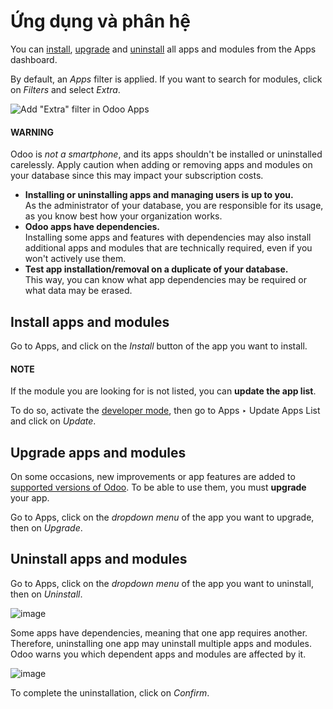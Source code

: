 # Ứng dụng và phân hệ

You can [install](#general-install), [upgrade](#general-upgrade) and [uninstall](#general-uninstall) all apps and modules from the Apps dashboard.

By default, an *Apps* filter is applied. If you want to search for modules, click on
*Filters* and select *Extra*.

![Add "Extra" filter in Odoo Apps](applications/general/apps_modules/apps-search-filter.png)

#### WARNING
Odoo is *not a smartphone*, and its apps shouldn't be installed or uninstalled carelessly. Apply
caution when adding or removing apps and modules on your database since this may impact your
subscription costs.

- **Installing or uninstalling apps and managing users is up to you.**
  <br/>
  As the administrator of your database, you are responsible for its usage, as you know best
  how your organization works.
  <br/>
- **Odoo apps have dependencies.**
  <br/>
  Installing some apps and features with dependencies may also install additional apps and
  modules that are technically required, even if you won't actively use them.
  <br/>
- **Test app installation/removal on a duplicate of your database.**
  <br/>
  This way, you can know what app dependencies may be required or what data may be erased.
  <br/>

<a id="general-install"></a>

## Install apps and modules

Go to Apps, and click on the *Install* button of the app you want to install.

#### NOTE
If the module you are looking for is not listed, you can **update the app list**.

To do so, activate the [developer mode](developer_mode.md#developer-mode), then go to Apps
‣ Update Apps List and click on *Update*.

<a id="general-upgrade"></a>

## Upgrade apps and modules

On some occasions, new improvements or app features are added to [supported versions of Odoo](../../administration/supported_versions.md). To be able to use them, you must **upgrade** your app.

Go to Apps, click on the *dropdown menu* of the app you want to upgrade, then on
*Upgrade*.

<a id="general-uninstall"></a>

## Uninstall apps and modules

Go to Apps, click on the *dropdown menu* of the app you want to uninstall, then on
*Uninstall*.

![image](applications/general/apps_modules/uninstall.png)

Some apps have dependencies, meaning that one app requires another. Therefore, uninstalling one app
may uninstall multiple apps and modules. Odoo warns you which dependent apps and modules are
affected by it.

![image](applications/general/apps_modules/uninstall_deps.png)

To complete the uninstallation, click on *Confirm*.
